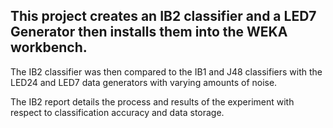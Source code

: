 ## This project creates an IB2 classifier and a LED7 Generator then installs them into the WEKA workbench. 
The IB2 classifier was then compared to the IB1 and J48 classifiers with the LED24 and LED7 data generators with varying amounts of noise.

The IB2 report details the process and results of the experiment with respect to classification accuracy and data storage.
